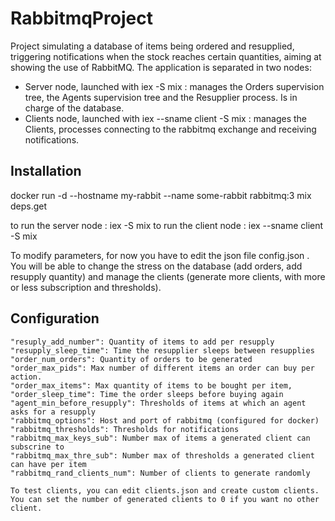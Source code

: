 # RabbitmqProject

Project simulating a database of items being ordered and resupplied, triggering notifications when the stock reaches certain quantities, aiming at showing the use of RabbitMQ.
The application is separated in two nodes:
* Server node, launched with iex -S mix : manages the Orders supervision tree, the Agents supervision tree and the Resupplier process. Is in charge of the database.
* Clients node, launched with iex --sname client -S mix : manages the Clients, processes connecting to the rabbitmq exchange and receiving notifications.

## Installation

docker run -d --hostname my-rabbit --name some-rabbit rabbitmq:3
mix deps.get

to run the server node : iex -S mix
to run the client node : iex --sname client -S mix

To modify parameters, for now you have to edit the json file config.json . You will be able to change the stress on the database (add orders, add resupply quantity) and manage the clients (generate more clients, with more or less subscription and thresholds).

## Configuration

    "resuply_add_number": Quantity of items to add per resupply
    "resupply_sleep_time": Time the resupplier sleeps between resupplies
    "order_num_orders": Quantity of orders to be generated
    "order_max_pids": Max number of different items an order can buy per action.
    "order_max_items": Max quantity of items to be bought per item,
    "order_sleep_time": Time the order sleeps before buying again
    "agent_min_before_resupply": Thresholds of items at which an agent asks for a resupply
    "rabbitmq_options": Host and port of rabbitmq (configured for docker)
    "rabbitmq_thresholds": Thresholds for notifications
    "rabbitmq_max_keys_sub": Number max of items a generated client can subscrine to
    "rabbitmq_max_thre_sub": Number max of thresholds a generated client can have per item
    "rabbitmq_rand_clients_num": Number of clients to generate randomly
    
    To test clients, you can edit clients.json and create custom clients. You can set the number of generated clients to 0 if you want no other client.